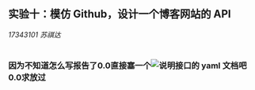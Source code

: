 ## 实验十：模仿 Github，设计一个博客网站的 API
*17343101 苏祺达*  
<br />

### 因为不知道怎么写报告了0.0直接塞一个![说明接口的 yaml 文档](https://github.com/SYSU101/ServiceComputingOnCloud/blob/master/reports/operation10/api-doc.yaml)吧0.0求放过

